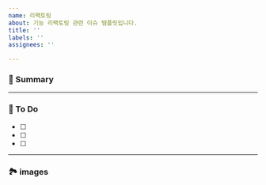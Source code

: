 ```yaml
---
name: 리팩토링
about: 기능 리팩토링 관련 이슈 템플릿입니다.
title: ''
labels: ''
assignees: ''

---
```


### 🚀 Summary

<!-- A brief description of the issue. -->

---

### 📝 To Do

<!-- Write what you need to do -->

- [ ]
- [ ]
- [ ]

---

### 🏞️ images

<!-- Capture related images -->

